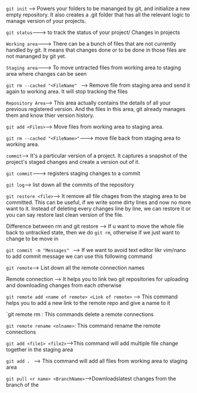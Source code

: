 `git init` --> Powers your folders to be mananged by git, and initialize a new empty repository. It also creates a .git folder that has all the relevant logic to manage version of your projects.

`git status`---> to track the status of your project/ Changes in projects


`Working area`---> There can be a bunch of files that are not currently handled by git.
It means that changes done or to be done in those files are not mananged by git yet.

`Staging area`---> To move untracted files from working area to staging area where changes can be seen


`git rm --cached "<FileName" ` --> Remove file from staging area and send it again to working area. It will stop tracking the files

`Repository Area`--> This area actually contains the details of all your previous registered version.
And the files in this area, git already manages them and know thier version history.

`git add <Files>`--> Move files from working area to staging area.

`git rm --cached "<FileName>"`---> move file back from staging area to working area.

`commit`--> It's a particular version of a project. It captures a snapshot of the project's staged changes and create a version out of it.

`git commit`---> registers staging changes to a commit

`git log`--> list down all the commits of the repository


`git restore <file>`--> It remove all file chages from the staging area to be committed. This can be useful, if we write some dirty lines and now  no more want to it. Instead of deleting every changes line by line, we can restore it or you can say restore last clean version of the file.

Difference between rm and git restore
--> If u want to move the whole file back to untracked state, then we do `git rm`, otherwise if we just want to change to be move in 


`git commit -m "Messages" ` --> If we want to avoid text editor likr vim/nano to add commit message we can use this following command

`git remote`--> List down all the remote connection names

Remote connection --> It helps you to link two git repositories for uploading and downloading changes from each otherwise

`git remote add <name of remote> <Link of remote>` --> This command helps you to add a new link to the remote repo and give a name to it

`git remote rm <name of remote> : This commands delete a remote connections

`git remote rename <olname>`: This command rename the remote connections

`git add <file1> <file2>`-->This command will add multiple file change together in the staging area

`git add . ` --> This command will add all files from working area to staging area


`git pull <r name> <BranchName>`-->Downloadslatest changes from the branch of the 